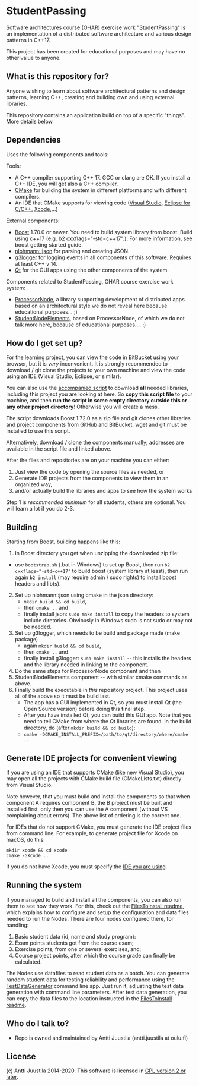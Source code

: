 # StudentPassing

Software architectures course (OHAR) exercise work "StudentPassing" is an implementation of a distributed software architecture and various design patterns in C++17.

This project has been created for educational purposes and may have no other value to anyone.

## What is this repository for?

Anyone wishing to learn about software architectural patterns and design patterns, learning C++, creating and building own and using external libraries.

This repository contains an application build on top of a specific "things". More details below.

## Dependencies

Uses the following components and tools:

Tools:
* A C++ compiler supporting C++ 17. GCC or clang are OK. If you install a C++ IDE, you will get also a C++ compiler.
* [CMake](https://cmake.org) for building the system in different platforms and with different compilers.
* An IDE that CMake supports for viewing code ([Visual Studio](https://visualstudio.microsoft.com), [Eclipse for C/C++](https://www.eclipse.org/downloads/packages/release/2019-12/r/eclipse-ide-cc-developers), [Xcode](https://developer.apple.com/xcode/),...)

External components:
* [Boost](https://boost.org) 1.70.0 or newer. You need to build system library from boost. Build using c++17 (e.g. b2 cxxflags="-std=c++17".). For more information, see boost getting started guide.
* [nlohmann::json](https://github.com/nlohmann/json) for parsing and creating JSON.
* [g3logger](https://github.com/KjellKod/g3log) for logging events in all components of this software. Requires at least C++ v 14.
* [Qt](https://www.qt.io) for the GUI apps using the other components of the system.

Components related to StudentPassing, OHAR course exercise work system:
* [ProcessorNode](https://bitbucket.org/anttijuu/processornode), a library supporting development of distributed apps based on an architectural style we do not reveal here because educational purposes... ;) 
* [StudentNodeElements](https://bitbucket.org/anttijuu/studentnodeelements), based on ProcessorNode, of which we do not talk more here, because of educational purposes.... ;) 

## How do I get set up?

For the learning project, you can view the code in BitBucket using your browser, but it is *very* inconvenient. It is strongly recommended to download / git clone the projects to your own machine and view the code using an IDE (Visual Studio, Eclipse, or similar).

You can also use the [accompanied script](getAllComponents.sh) to download **all** needed libraries, including this project you are looking at here. So **copy this script file** to your machine, and then **run the script in some empty directory outside this or any other project directory**! Otherwise you will create a mess.

The script downloads Boost 1.72.0 as a zip file and git clones other libraries and project components from GitHub and BitBucket. wget and git must be installed to use this script.

Alternatively, download / clone the components manually; addresses are available in the script file and linked above.

After the files and repositories are on your machine you can either:

1. Just view the code by opening the source files as needed, or
2. Generate IDE projects from the components to view them in an organized way, 
3. and/or actually build the libraries and apps to see how the system works 

Step 1 is *recommended minimum* for all students, others are optional. You will learn a lot if you do 2-3.

## Building

Starting from Boost, building happens like this:

1. In Boost directory you get when unzipping the downloaded zip file:
  * use `bootstrap.sh` (.bat in Windows) to set up Boost, then run `b2 cxxflags="-std=c++17"` to build boost (system library at least), then run again `b2 install` (may require admin / sudo rights) to install boost headers and lib(s).
2. Set up nlohmann::json using cmake in the json directory:
   * `mkdir build && cd build`, 
   * then `cmake ..` and 
   * finally install json: `sudo make install` to copy the headers to system include diretories. Obviously in Windows sudo is not sudo or may not be needed.
3. Set up g3logger, which needs to be build and package made (make package)
   * again `mkdir build && cd build`,
   * then `cmake ..` and 
   * finally install g3logger: `sudo make install` -- this installs the headers and the library needed in linking to the component. 
4. Do the same steps for ProcessorNode component and then 
5. StudentNodeElements component -- with similar cmake commands as above.
6. Finally build the executable in *this* repository project. This project uses all of the above so it must be build last.
   * The app has a GUI implemented in Qt, so you must install Qt (the Open Source version) before doing this final step. 
   * After you have installed Qt, you can build this GUI app. Note that you need to tell CMake from where the Qt libraries are found. In the build directory, do (after `mkdir build && cd build`):
   * `cmake -DCMAKE_INSTALL_PREFIX=/path/to/qt/directory/where/cmake ..`

## Generate IDE projects for convenient viewing

If you are using an IDE that supports CMake (like new Visual Studio), you may open all the projects with CMake build file (CMakeLists.txt) directly from Visual Studio. 

Note however, that you must build and install the components so that when component A requires component B, the B project must be built and installed first, only then you can use the A component (without VS complaining about errors). The above list of ordering is the correct one.

For IDEs that do not support CMake, you must generate the IDE project files from command line. For example, to generate project file for Xcode on macOS, do this:

```
mkdir xcode && cd xcode
cmake -GXcode ..
```

If you do not have Xcode, you must specify the [IDE you are using](https://cmake.org/cmake/help/v3.0/manual/cmake-generators.7.html). 

## Running the system

If you managed to build and install all the components, you can also run them to see how they work. For this, check out the [FilesToInstall readme](./FilesToInstall/README.md), which explains how to configure and setup the configuration and data files needed to run the Nodes. There are four nodes configured there, for handling:

1. Basic student data (id, name and study program):
2. Exam points students got from the course exam;
3. Exercise points, from one or several exercises, and;
4. Course project points, after which the course grade can finally be calculated.

The Nodes use datafiles to read student data as a batch. You can generate random student data for testing reliability and performance using the [TestDataGenerator](TestDataGenerator) command line app. Just run it, adjusting the test data generation with command line parameters. After test data generation, you can copy the data files to the location instructed in the [FilesToInstall readme](./FilesToInstall/README.md).

## Who do I talk to? ##

* Repo is owned and maintained by Antti Juustila (antti.juustila at oulu.fi)

## License ##

(c) Antti Juustila 2014-2020. This software is licensed in [GPL version 2 or later](https://opensource.org/licenses/gpl-2.0.php).

